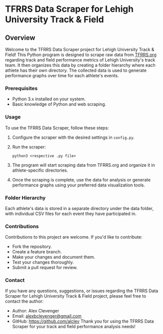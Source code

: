 # TFRRS Data Scraper for Lehigh University Track & Field

## Overview

Welcome to the TFRRS Data Scraper project for Lehigh University Track & Field! This Python program is designed to scrape raw data from [TFRRS.org](https://www.tfrrs.org) regarding track and field performance metrics of Lehigh University's track team. It then organizes this data by creating a folder hierarchy where each athlete has their own directory. The collected data is used to generate performance graphs over time for each athlete's events.

### Prerequisites

- Python 3.x installed on your system.
- Basic knowledge of Python and web scraping.

### Usage
To use the TFRRS Data Scraper, follow these steps:

1. Configure the scraper with the desired settings in `config.py`.

2. Run the scraper:

   ```shell
   python3 <respective .py file>

3. The program will start scraping data from TFRRS.org and organize it in athlete-specific directories.

4. Once the scraping is complete, use the data for analysis or generate performance graphs using your preferred data visualization tools.

### Folder Hierarchy
Each athlete's data is stored in a separate directory under the data folder, with individual CSV files for each event they have participated in.

### Contributions
Contributions to this project are welcome. If you'd like to contribute:

- Fork the repository.
- Create a feature branch.
- Make your changes and document them.
- Test your changes thoroughly.
- Submit a pull request for review.


### Contact
If you have any questions, suggestions, or issues regarding the TFRRS Data Scraper for Lehigh University Track & Field project, please feel free to contact the author:

- Author: Alex Clevenger
- Email: alexbclevenger@gmail.com 
- GitHub: https://github.com/alclev
Thank you for using the TFRRS Data Scraper for your track and field performance analysis needs!